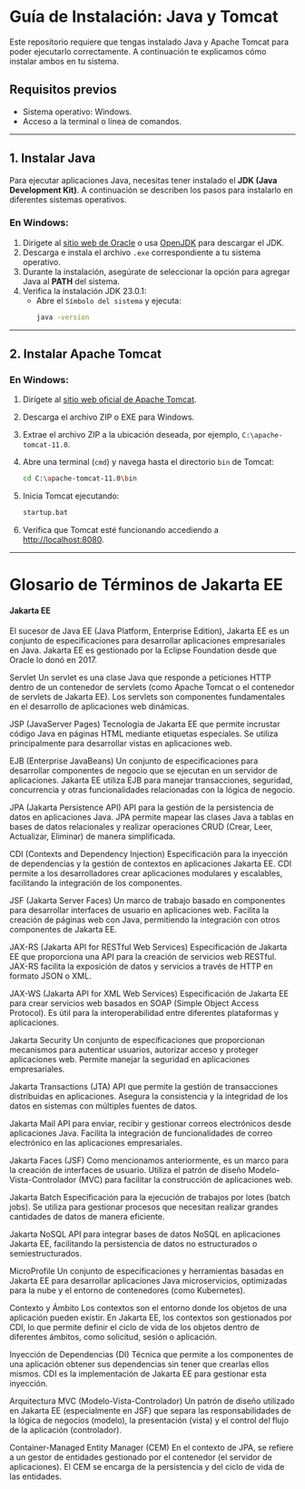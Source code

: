 # Guía de Instalación: Java y Tomcat

Este repositorio requiere que tengas instalado Java y Apache Tomcat para poder ejecutarlo correctamente. A continuación te explicamos cómo instalar ambos en tu sistema.

## Requisitos previos

- Sistema operativo: Windows.
- Acceso a la terminal o línea de comandos.

---

## 1. Instalar Java

Para ejecutar aplicaciones Java, necesitas tener instalado el **JDK (Java Development Kit)**. A continuación se describen los pasos para instalarlo en diferentes sistemas operativos.

### En Windows:

1. Dirígete al [sitio web de Oracle](https://www.oracle.com/java/technologies/javase-downloads.html) o usa [OpenJDK](https://jdk.java.net/23/) para descargar el JDK.
2. Descarga e instala el archivo `.exe` correspondiente a tu sistema operativo.
3. Durante la instalación, asegúrate de seleccionar la opción para agregar Java al **PATH** del sistema.
4. Verifica la instalación JDK 23.0.1:
    - Abre el `Símbolo del sistema` y ejecuta:
        ```bash
        java -version
        ```

---

## 2. Instalar Apache Tomcat

### En Windows:

1. Dirígete al [sitio web oficial de Apache Tomcat](https://tomcat.apache.org/download-90.cgi).
2. Descarga el archivo ZIP o EXE para Windows.
3. Extrae el archivo ZIP a la ubicación deseada, por ejemplo, `C:\apache-tomcat-11.0`.
4. Abre una terminal (`cmd`) y navega hasta el directorio `bin` de Tomcat:
    ```bash
    cd C:\apache-tomcat-11.0\bin
    ```
5. Inicia Tomcat ejecutando:
    ```bash
    startup.bat
    ```

6. Verifica que Tomcat esté funcionando accediendo a [http://localhost:8080](http://localhost:8080).

---

# Glosario de Términos de Jakarta EE 

#### Jakarta EE
El sucesor de Java EE (Java Platform, Enterprise Edition), Jakarta EE es un conjunto de especificaciones para desarrollar aplicaciones empresariales en Java. Jakarta EE es gestionado por la Eclipse Foundation desde que Oracle lo donó en 2017.

Servlet
Un servlet es una clase Java que responde a peticiones HTTP dentro de un contenedor de servlets (como Apache Tomcat o el contenedor de servlets de Jakarta EE). Los servlets son componentes fundamentales en el desarrollo de aplicaciones web dinámicas.

JSP (JavaServer Pages)
Tecnología de Jakarta EE que permite incrustar código Java en páginas HTML mediante etiquetas especiales. Se utiliza principalmente para desarrollar vistas en aplicaciones web.

EJB (Enterprise JavaBeans)
Un conjunto de especificaciones para desarrollar componentes de negocio que se ejecutan en un servidor de aplicaciones. Jakarta EE utiliza EJB para manejar transacciones, seguridad, concurrencia y otras funcionalidades relacionadas con la lógica de negocio.

JPA (Jakarta Persistence API)
API para la gestión de la persistencia de datos en aplicaciones Java. JPA permite mapear las clases Java a tablas en bases de datos relacionales y realizar operaciones CRUD (Crear, Leer, Actualizar, Eliminar) de manera simplificada.

CDI (Contexts and Dependency Injection)
Especificación para la inyección de dependencias y la gestión de contextos en aplicaciones Jakarta EE. CDI permite a los desarrolladores crear aplicaciones modulares y escalables, facilitando la integración de los componentes.

JSF (Jakarta Server Faces)
Un marco de trabajo basado en componentes para desarrollar interfaces de usuario en aplicaciones web. Facilita la creación de páginas web con Java, permitiendo la integración con otros componentes de Jakarta EE.

JAX-RS (Jakarta API for RESTful Web Services)
Especificación de Jakarta EE que proporciona una API para la creación de servicios web RESTful. JAX-RS facilita la exposición de datos y servicios a través de HTTP en formato JSON o XML.

JAX-WS (Jakarta API for XML Web Services)
Especificación de Jakarta EE para crear servicios web basados en SOAP (Simple Object Access Protocol). Es útil para la interoperabilidad entre diferentes plataformas y aplicaciones.

Jakarta Security
Un conjunto de especificaciones que proporcionan mecanismos para autenticar usuarios, autorizar acceso y proteger aplicaciones web. Permite manejar la seguridad en aplicaciones empresariales.

Jakarta Transactions (JTA)
API que permite la gestión de transacciones distribuidas en aplicaciones. Asegura la consistencia y la integridad de los datos en sistemas con múltiples fuentes de datos.

Jakarta Mail
API para enviar, recibir y gestionar correos electrónicos desde aplicaciones Java. Facilita la integración de funcionalidades de correo electrónico en las aplicaciones empresariales.

Jakarta Faces (JSF)
Como mencionamos anteriormente, es un marco para la creación de interfaces de usuario. Utiliza el patrón de diseño Modelo-Vista-Controlador (MVC) para facilitar la construcción de aplicaciones web.

Jakarta Batch
Especificación para la ejecución de trabajos por lotes (batch jobs). Se utiliza para gestionar procesos que necesitan realizar grandes cantidades de datos de manera eficiente.

Jakarta NoSQL
API para integrar bases de datos NoSQL en aplicaciones Jakarta EE, facilitando la persistencia de datos no estructurados o semiestructurados.

MicroProfile
Un conjunto de especificaciones y herramientas basadas en Jakarta EE para desarrollar aplicaciones Java microservicios, optimizadas para la nube y el entorno de contenedores (como Kubernetes).

Contexto y Ámbito
Los contextos son el entorno donde los objetos de una aplicación pueden existir. En Jakarta EE, los contextos son gestionados por CDI, lo que permite definir el ciclo de vida de los objetos dentro de diferentes ámbitos, como solicitud, sesión o aplicación.

Inyección de Dependencias (DI)
Técnica que permite a los componentes de una aplicación obtener sus dependencias sin tener que crearlas ellos mismos. CDI es la implementación de Jakarta EE para gestionar esta inyección.

Arquitectura MVC (Modelo-Vista-Controlador)
Un patrón de diseño utilizado en Jakarta EE (especialmente en JSF) que separa las responsabilidades de la lógica de negocios (modelo), la presentación (vista) y el control del flujo de la aplicación (controlador).

Container-Managed Entity Manager (CEM)
En el contexto de JPA, se refiere a un gestor de entidades gestionado por el contenedor (el servidor de aplicaciones). El CEM se encarga de la persistencia y del ciclo de vida de las entidades.

